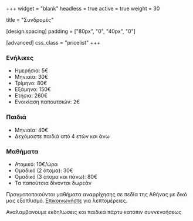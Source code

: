 +++
widget = "blank"
headless = true
active = true
weight = 30

title = "Συνδρομές"

[design.spacing]
  padding = ["80px", "0", "40px", "0"]

[advanced]
 css_class = "pricelist"
+++

### Ενήλικες

- Ημερήσια: 5€
- Μηνιαία: 30€                                                                                                                              
- Τρίμηνο: 80€
- Εξάμηνο: 150€
- Ετήσια: 260€
- Ενοικίαση παπουτσιών: 2€

### Παιδιά

- Μηνιαία: 40€
- Δεχόμαστε παιδιά από 4 ετών και άνω

### Mαθήματα

- Ατομικό: 10€/ώρα
- Ομαδικό (2 άτομα): 30€
- Ομαδικό (3 άτομα και πάνω): 80€
- Τα παπούτσια δίνονται δωρεάν


Πραγματοποιούνται μαθήματα αναρρίχησης σε πεδία της Αθήνας με δικό μας εξοπλισμό. [Επικοινωνήστε](#contact) για λεπτομέρειες.

Αναλαμβανουμε εκδηλωσεις και παιδικά πάρτυ κατόπιν συννενοήσεως

